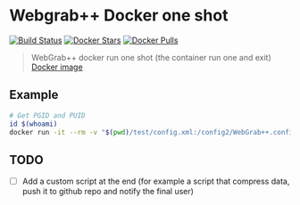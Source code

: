 # Webgrab++ Docker one shot

[![Build Status](https://travis-ci.org/Fazzani/WebGrabDocker.svg?branch=master)](https://travis-ci.org/Fazzani/WebGrabDocker)
[![Docker Stars](https://img.shields.io/docker/stars/synker/webgraboneshot.svg)][hub]
[![Docker Pulls](https://img.shields.io/docker/pulls/synker/webgraboneshot.svg)][hub]

>WebGrab++ docker run one shot (the container run one and exit)
>[Docker image][hub]

## Example

```sh
# Get PGID and PUID
id $(whoami)
docker run -it --rm -v "$(pwd)/test/config.xml:/config2/WebGrab++.config.xml" -v "$(pwd):/data" synker/webgraboneshot:latest
```

## TODO

- [ ] Add a custom script at the end (for example a script that compress data, push it to github repo and notify the final user)

[hub]:https://hub.docker.com/r/synker/webgraboneshot/